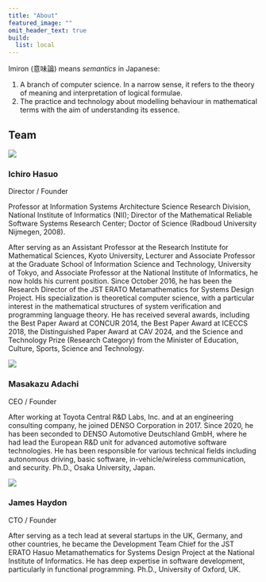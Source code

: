 ```yaml
---
title: "About"
featured_image: ""
omit_header_text: true
build:
  list: local
---
```


Imiron (意味論) means _semantics_ in Japanese:
<ol>
  <li>A branch of computer science. In a narrow sense, it refers to the theory of meaning and interpretation of logical formulae.
  <li>The practice and technology about modelling behaviour in mathematical terms with the aim of understanding its essence.
</ol>

## Team

<div class="team-member">
  <div class="photo">
    <img src="/images/ichiro.jpg" />
  </div>
  <div class="details">
    <h3 class="name">Ichiro Hasuo</h2>
    <p class="position">Director / Founder</p>
    <p>Professor at Information Systems Architecture Science Research Division, National Institute of Informatics (NII); Director of the Mathematical Reliable Software Systems Research Center; Doctor of Science (Radboud University Nijmegen, 2008).</p>
    <p>After serving as an Assistant Professor at the Research Institute for Mathematical Sciences, Kyoto University, Lecturer and Associate Professor at the Graduate School of Information Science and Technology, University of Tokyo, and Associate Professor at the National Institute of Informatics, he now holds his current position. Since October 2016, he has been the Research Director of the JST ERATO Metamathematics for Systems Design Project. His specialization is theoretical computer science, with a particular interest in the mathematical structures of system verification and programming language theory. He has received several awards, including the Best Paper Award at CONCUR 2014, the Best Paper Award at ICECCS 2018, the Distinguished Paper Award at CAV 2024, and the Science and Technology Prize (Research Category) from the Minister of Education, Culture, Sports, Science and Technology.</p>
  </div>
</div>

<div class="team-member">
  <div class="photo">
    <img src="/images/masa.jpg"/>
  </div>
  <div class="details">
    <h3 class="name">Masakazu Adachi</h2>
    <p class="position">CEO / Founder</p>
    <p>
    After working at Toyota Central R&D Labs, Inc. and at an engineering consulting company, he joined DENSO Corporation in 2017. Since 2020, he has been seconded to DENSO Automotive Deutschland GmbH, where he had lead the European R&D unit for advanced automotive software technologies. He has been responsible for various technical fields including autonomous driving, basic software, in-vehicle/wireless communication, and security. Ph.D., Osaka University, Japan.
    </p>
  </div>
</div>

<div class="team-member">
  <div class="photo">
    <img src="/images/james.jpg"/>
  </div>
  <div class="details">
    <h3 class="name">James Haydon</h2>
    <p class="position">CTO / Founder</p>
    <p>
    After serving as a tech lead at several startups in the UK, Germany, and other countries, he became the Development Team Chief for the JST ERATO Hasuo Metamathematics for Systems Design Project at the National Institute of Informatics. He has deep expertise in software development, particularly in functional programming. Ph.D., University of Oxford, UK.
    </p>
  </div>
</div>
